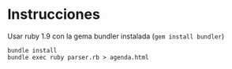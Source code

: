 # Instrucciones

Usar ruby 1.9 con la gema bundler instalada (``gem install bundler``)

```
bundle install
bundle exec ruby parser.rb > agenda.html 
```
   